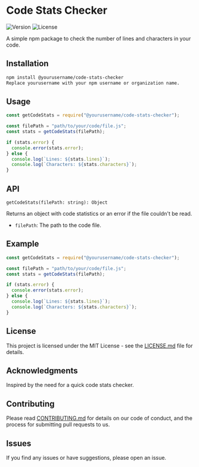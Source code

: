 

# Code Stats Checker

![Version](https://img.shields.io/badge/version-1.0.0-blue.svg)
![License](https://img.shields.io/badge/license-MIT-green.svg)

A simple npm package to check the number of lines and characters in your code.

## Installation

```bash
npm install @yourusername/code-stats-checker
Replace yourusername with your npm username or organization name.
```

## Usage

```js
const getCodeStats = require("@yourusername/code-stats-checker");

const filePath = "path/to/your/code/file.js";
const stats = getCodeStats(filePath);

if (stats.error) {
  console.error(stats.error);
} else {
  console.log(`Lines: ${stats.lines}`);
  console.log(`Characters: ${stats.characters}`);
}
```

## API

`getCodeStats(filePath: string): Object`

Returns an object with code statistics or an error if the file couldn't be read.

- `filePath`: The path to the code file.

## Example

```js
const getCodeStats = require("@yourusername/code-stats-checker");

const filePath = "path/to/your/code/file.js";
const stats = getCodeStats(filePath);

if (stats.error) {
  console.error(stats.error);
} else {
  console.log(`Lines: ${stats.lines}`);
  console.log(`Characters: ${stats.characters}`);
}
```

## License

This project is licensed under the MIT License - see the [LICENSE.md](LICENSE.md) file for details.

## Acknowledgments

Inspired by the need for a quick code stats checker.

## Contributing

Please read [CONTRIBUTING.md](CONTRIBUTING.md) for details on our code of conduct, and the process for submitting pull requests to us.

## Issues

If you find any issues or have suggestions, please open an issue.

